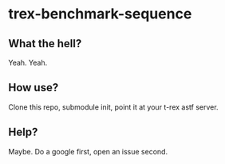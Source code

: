 # trex-benchmark-sequence

## What the hell?

Yeah. Yeah.

## How use?

Clone this repo, submodule init, point it at your t-rex astf server.

## Help?

Maybe. Do a google first, open an issue second.
